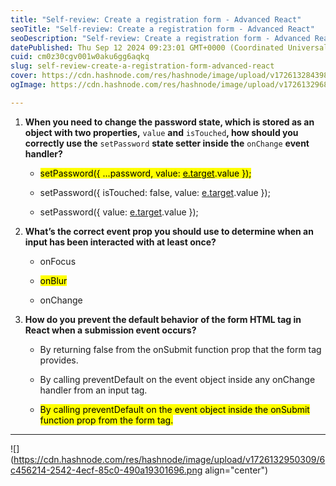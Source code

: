 ```yaml
---
title: "Self-review: Create a registration form - Advanced React"
seoTitle: "Self-review: Create a registration form - Advanced React"
seoDescription: "Self-review: Create a registration form - Advanced React"
datePublished: Thu Sep 12 2024 09:23:01 GMT+0000 (Coordinated Universal Time)
cuid: cm0z30cgv001w0aku6gg6aqkq
slug: self-review-create-a-registration-form-advanced-react
cover: https://cdn.hashnode.com/res/hashnode/image/upload/v1726132843989/3e7a4003-2170-4ffa-b6f6-49df94c09309.jpeg
ogImage: https://cdn.hashnode.com/res/hashnode/image/upload/v1726132968162/9c482781-b2c7-436f-a866-d4162894a025.jpeg

---
```


1. **When you need to change the password state, which is stored as an object with two properties,** `value` **and** `isTouched`**, how should you correctly use the** `setPassword` **state setter inside the** `onChange` **event handler?**
    
    * <mark>setPassword({ ...password, value: </mark> [<mark>e.target</mark>](http://e.target)<mark>.value });</mark>
        
    * setPassword({ isTouched: false, value: [e.target](http://e.target).value });
        
    * setPassword({ value: [e.target](http://e.target).value });
        
2. **What’s the correct event prop you should use to determine when an input has been interacted with at least once?**
    
    * onFocus
        
    * <mark>onBlur</mark>
        
    * onChange
        
3. **How do you prevent the default behavior of the form HTML tag in React when a submission event occurs?**
    
    * By returning false from the onSubmit function prop that the form tag provides.
        
    * By calling preventDefault on the event object inside any onChange handler from an input tag.
        
    * <mark>By calling preventDefault on the event object inside the onSubmit function prop from the form tag.</mark>
        

---

![](https://cdn.hashnode.com/res/hashnode/image/upload/v1726132950309/6c456214-2542-4ecf-85c0-490a19301696.png align="center")